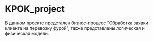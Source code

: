 # KPOK_project
В данном проекте предстален бизнес-процесс "Обработка заявки клиента на перевозку фурой", также представлены логическая и физическая модели.
